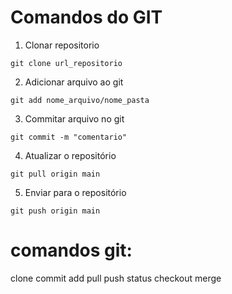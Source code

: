 # Comandos do GIT

1. Clonar repositorio

```shell
git clone url_repositorio
```

2. Adicionar arquivo ao git

```shell
git add nome_arquivo/nome_pasta
```

3. Commitar arquivo no git

```shell
git commit -m "comentario"
``` 

4. Atualizar o repositório

```shell
git pull origin main
``` 

5. Enviar para o repositório

```shell
git push origin main
``` 

# comandos git:

clone
commit
add
pull
push
status
checkout
merge

